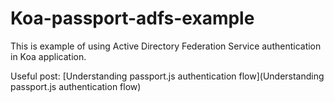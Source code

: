 # Koa-passport-adfs-example

This is example of using Active Directory Federation Service authentication in Koa application.

Useful post: [Understanding passport.js authentication flow](Understanding passport.js authentication flow)